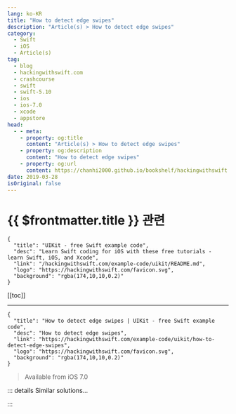 ```yaml
---
lang: ko-KR
title: "How to detect edge swipes"
description: "Article(s) > How to detect edge swipes"
category:
  - Swift
  - iOS
  - Article(s)
tag: 
  - blog
  - hackingwithswift.com
  - crashcourse
  - swift
  - swift-5.10
  - ios
  - ios-7.0
  - xcode
  - appstore
head:
  - - meta:
    - property: og:title
      content: "Article(s) > How to detect edge swipes"
    - property: og:description
      content: "How to detect edge swipes"
    - property: og:url
      content: https://chanhi2000.github.io/bookshelf/hackingwithswift.com/example-code/uikit/how-to-detect-edge-swipes.html
date: 2019-03-28
isOriginal: false
---
```


# {{ $frontmatter.title }} 관련

```component VPCard
{
  "title": "UIKit - free Swift example code",
  "desc": "Learn Swift coding for iOS with these free tutorials - learn Swift, iOS, and Xcode",
  "link": "/hackingwithswift.com/example-code/uikit/README.md",
  "logo": "https://hackingwithswift.com/favicon.svg",
  "background": "rgba(174,10,10,0.2)"
}
```

[[toc]]

---

```component VPCard
{
  "title": "How to detect edge swipes | UIKit - free Swift example code",
  "desc": "How to detect edge swipes",
  "link": "https://hackingwithswift.com/example-code/uikit/how-to-detect-edge-swipes",
  "logo": "https://hackingwithswift.com/favicon.svg",
  "background": "rgba(174,10,10,0.2)"
}
```

> Available from iOS 7.0

<!-- TODO: 작성 -->

<!--
Detecting pan gestures is easy enough with a regular `UIPanGestureRecognizer`, but there's a special gesture recognizer to use if you want to detect the user swiping from the edge of their screen. The example below demonstrates detecting the user swiping from the left edge of the screen:

```swift
override func viewDidLoad() {
    super.viewDidLoad()

    let edgePan = UIScreenEdgePanGestureRecognizer(target: self, action: #selector(screenEdgeSwiped))
    edgePan.edges = .left

    view.addGestureRecognizer(edgePan)
}

@objc func screenEdgeSwiped(_ recognizer: UIScreenEdgePanGestureRecognizer) {
    if recognizer.state == .recognized {
        print("Screen edge swiped!")
    }
}
```

-->

::: details Similar solutions…

<!--
/example-code/uikit/how-to-make-uitableviewcell-separators-go-edge-to-edge">How to make UITableViewCell separators go edge to edge 
/example-code/arkit/how-to-detect-images-using-arimagetrackingconfiguration">How to detect images using ARImageTrackingConfiguration 
/quick-start/swiftui/how-to-detect-the-location-of-a-tap-inside-a-view">How to detect the location of a tap inside a view 
/example-code/uikit/how-to-detect-keyboard-input-using-pressesbegan-and-pressesended">How to detect keyboard input using pressesBegan() and pressesEnded() 
/example-code/media/cidetectortypeface-how-to-detect-faces-in-a-uiimage">CIDetectorTypeFace: How to detect faces in a UIImage</a>
-->

:::

